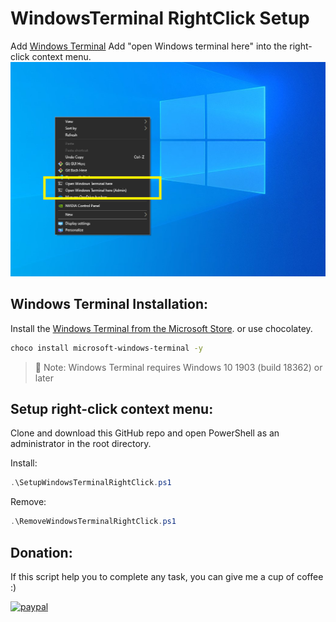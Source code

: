 # WindowsTerminal RightClick Setup

Add [Windows Terminal](https://github.com/microsoft/terminal) Add "open Windows terminal here" into the right-click context menu.
![""](capture.png)

## Windows Terminal Installation:
Install the [Windows Terminal from the Microsoft Store](https://aka.ms/terminal).
or use chocolatey.
```bash
choco install microsoft-windows-terminal -y
```
> 🔴 Note: Windows Terminal requires Windows 10 1903 (build 18362) or later


## Setup right-click context menu:
Clone and download this GitHub repo and open PowerShell as an administrator in the root directory.

Install:
```powershell
.\SetupWindowsTerminalRightClick.ps1
```
Remove:
```powershell
.\RemoveWindowsTerminalRightClick.ps1
```

## Donation:
If this script help you to complete any task, you can give me a cup of coffee :)

[![paypal](https://www.paypalobjects.com/en_US/i/btn/btn_donateCC_LG.gif)](https://www.paypal.me/cmartinezone)
